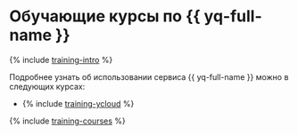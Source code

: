 # Обучающие курсы по {{ yq-full-name }}

{% include [training-intro](../_includes/training/training-intro.md) %}

Подробнее узнать об использовании сервиса {{ yq-full-name }} можно в следующих курсах:
* {% include [training-ycloud](../_includes/training/training-csi.md) %}

{% include [training-courses](../_includes/training/training-courses.md) %}
